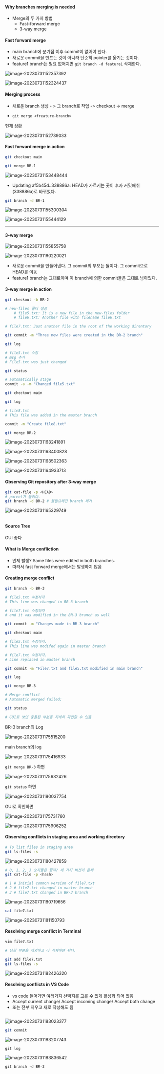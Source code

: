 #### Why branches merging is needed

- Merge의 두 가지 방법
  - Fast-forward merge
  - 3-way merge



#### Fast forward merge

- main branch에 분기점 이후 commit이 없어야 한다.
- 새로운 commit을 만드는 것이 아니라 단순히 pointer를 옮기는 것이다.
- feature1 branch는 필요 없어지면 `git branch -d feature1` 삭제한다.

![image-20230731152357392](images/image-20230731152357392.png)

![image-20230731152324437](images/image-20230731152324437.png)



#### Merging process

- 새로운 branch 생성 - > 그 branch로 작업 -> checkout -> merge

- `git merge <freature-branch>`

현재 상황

![image-20230731152739033](images/image-20230731152739033.png)





#### Fast forward merge in action

~~~bash
git checkout main

git merge BR-1
~~~

![image-20230731153448444](images/image-20230731153448444.png)

- Updating af5b45d..338886a: HEAD가 가르키는 곳이 후자 커밋해쉬(338886a)로 바뀌었다.

~~~bash
git branch -d BR-1
~~~



![image-20230731155300304](images/image-20230731155300304.png)

![image-20230731155444129](images/image-20230731155444129.png)

---



#### 3-way merge

![image-20230731155855758](images/image-20230731155855758.png)

![image-20230731160220021](images/image-20230731160220021.png)

- 새로운 commit을 만들어낸다. 그 commit의 부모는 둘이다. 그 commit으로 HEAD를 이동
- feature1 branch는 그대로이며 이 branch에 의한 commit들은 그대로 남아있다.



#### 3-way merge in action



~~~bash
git checkout -b BR-2

# new-files 폴더 생성
    # file5.txt: It is a new file in the new-files folder
    # file6.txt: Another file with filename file6.txt

# file7.txt: Just another file in the root of the working direntory

git commit -m "Three new files were created in the BR-2 branch"

git log

# file5.txt 수정
# msg 추가
# File5.txt was just changed

git status

# automatically stage
commit -a -m "Changed file5.txt"

git checkout main

git log

# file8.txt
# This file was added in the master branch

commit -m "Create file8.txt"

git merge BR-2
~~~

![image-20230731163241891](images/image-20230731163241891.png)

![image-20230731163400828](images/image-20230731163400828.png)

![image-20230731163502363](images/image-20230731163502363.png)



![image-20230731164933713](images/image-20230731164933713.png)



#### Observing Git repository after 3-way merge

~~~bash
git cat-file -p <HEAD>
# parent가 둘이다.
git branch -d BR-2 # 불필요해진 branch 제거
~~~

![image-20230731165329749](images/image-20230731165329749.png)

~~~bash

~~~



#### Source Tree

GUI 좋다



#### What is Merge confliction

- 언제 발생? Same files were edited in both branches.
- 따라서 fast forward merge에서는 발생하지 않음



#### Creating merge conflict

~~~bash
git branch -b BR-3

# file5.txt 수정하자
# This line was changed in BR-3 branch

# file7.txt 수정하자
# and it was modified in the BR-3 branch as well

git commit -m "Changes made in BR-3 branch"

git checkout main

# file5.txt 수정하자.
# This line was modifed again in master branch

# file7.txt 수정하자.
# Line replaced in master branch

git commit -m "File7.txt and file5.txt modified in main branch"

git log

git merge BR-3

# Merge conflict
# Automatic merged failed;

git status

# GUI로 보면 충돌된 부분을 자세히 확인할 수 있음
~~~

BR-3 branch의 Log

![image-20230731175515200](images/image-20230731175515200.png)

main branch의 log

![image-20230731175416933](images/image-20230731175416933.png)

`git merge BR-3` 하면

![image-20230731175632426](images/image-20230731175632426.png)

`git status` 하면

![image-20230731180037754](images/image-20230731180037754.png)

GUI로 확인하면

![image-20230731175731760](images/image-20230731175731760.png)

![image-20230731175906252](images/image-20230731175906252.png)



#### Observing conflicts in staging area and working directory

~~~bash
# To list files in staging area
git ls-files -s
~~~

![image-20230731180427859](images/image-20230731180427859.png)

~~~bash
# 0, 1, 2, 3 숫자들은 뭘까? 세 가지 버전이 존재
git cat-file -p <hash>

# 1 # Initial common version of file7.txt
# 2 # file7.txt changed in master branch
# 3 # file7.txt changed in BR-3 branch
~~~

![image-20230731180719656](images/image-20230731180719656.png)

~~~bash
cat file7.txt
~~~

![image-20230731181150793](images/image-20230731181150793.png)



#### Resolving merge conflict in Terminal

~~~bash
vim file7.txt

# 남길 부분을 제외하고 다 삭제하면 된다.

git add file7.txt
git ls-files -s
~~~

![image-20230731182426320](images/image-20230731182426320.png)

#### Resolving conflicts in VS Code

- vs code 들어가면 여러가지 선택지를 고를 수 있게 활성화 되어 있음
- Accept current change/ Accept incoming change/ Accept both change
- 또는 전부 지우고 새로 작성해도 됨

~~~visual basic

~~~

![image-20230731183023377](images/image-20230731183023377.png)

~~~bash
git commit
~~~

![image-20230731183207743](images/image-20230731183207743.png)

`git log`

![image-20230731183836542](images/image-20230731183836542.png)



`git branch -d BR-3`
